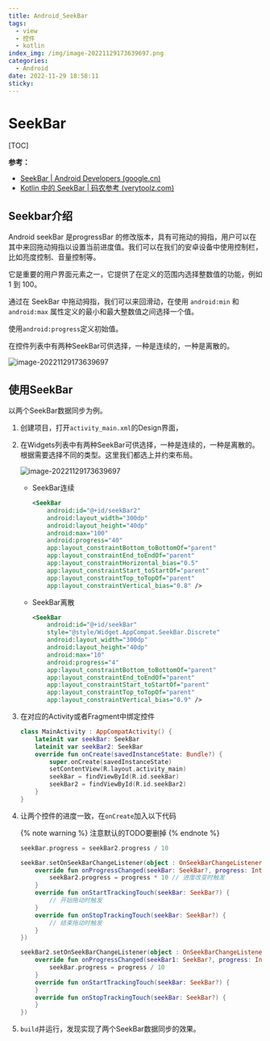 ```yaml
---
title: Android_SeekBar
tags:
  - view
  - 控件
  - kotlin
index_img: /img/image-20221129173639697.png
categories:
  - Android
date: 2022-11-29 18:58:11
sticky:
---
```


# SeekBar

[TOC]

**参考：**

- [SeekBar  | Android Developers (google.cn)](https://developer.android.google.cn/reference/kotlin/android/widget/SeekBar?hl=en)
- [Kotlin 中的 SeekBar | 码农参考 (verytoolz.com)](https://verytoolz.com/blog/cf7594a53a/#:~:text=SeekBar)

## Seekbar介绍

Android seekBar 是progressBar 的修改版本，具有可拖动的拇指，用户可以在其中来回拖动拇指以设置当前进度值。我们可以在我们的安卓设备中使用控制栏，比如亮度控制、音量控制等。

它是重要的用户界面元素之一，它提供了在定义的范围内选择整数值的功能，例如 1 到 100。

通过在 SeekBar 中拖动拇指，我们可以来回滑动，在使用 `android:min` 和 `android:max` 属性定义的最小和最大整数值之间选择一个值。

使用`android:progress`定义初始值。

在控件列表中有两种SeekBar可供选择，一种是连续的，一种是离散的。

![image-20221129173639697](./img/image-20221129173639697.png)

## 使用SeekBar

以两个SeekBar数据同步为例。

1. 创建项目，打开`activity_main.xml`的Design界面，

2. 在Widgets列表中有两种SeekBar可供选择，一种是连续的，一种是离散的。根据需要选择不同的类型。这里我们都选上并约束布局。

   ![image-20221129173639697](./img/image-20221129173639697.png)

   - SeekBar连续

     ```xml
     <SeekBar
         android:id="@+id/seekBar2"
         android:layout_width="300dp"
         android:layout_height="40dp"
         android:max="100"
         android:progress="40"
         app:layout_constraintBottom_toBottomOf="parent"
         app:layout_constraintEnd_toEndOf="parent"
         app:layout_constraintHorizontal_bias="0.5"
         app:layout_constraintStart_toStartOf="parent"
         app:layout_constraintTop_toTopOf="parent"
         app:layout_constraintVertical_bias="0.8" />
     ```

   - SeekBar离散

     ```xml
     <SeekBar
         android:id="@+id/seekBar"
         style="@style/Widget.AppCompat.SeekBar.Discrete"
         android:layout_width="300dp"
         android:layout_height="40dp"
         android:max="10"
         android:progress="4"
         app:layout_constraintBottom_toBottomOf="parent"
         app:layout_constraintEnd_toEndOf="parent"
         app:layout_constraintStart_toStartOf="parent"
         app:layout_constraintTop_toTopOf="parent"
         app:layout_constraintVertical_bias="0.9" />
     ```

3. 在对应的Activity或者Fragment中绑定控件

   ```kotlin
   class MainActivity : AppCompatActivity() {
       lateinit var seekBar: SeekBar
       lateinit var seekBar2: SeekBar
       override fun onCreate(savedInstanceState: Bundle?) {
           super.onCreate(savedInstanceState)
           setContentView(R.layout.activity_main)
           seekBar = findViewById(R.id.seekBar)
           seekBar2 = findViewById(R.id.seekBar2)
       }
   }
   ```

4. 让两个控件的进度一致，在`onCreate`加入以下代码


   {% note warning %}
   注意默认的TODO要删掉
   {% endnote %}

   ```kotlin
   seekBar.progress = seekBar2.progress / 10
   
   seekBar.setOnSeekBarChangeListener(object : OnSeekBarChangeListener {
       override fun onProgressChanged(seekBar: SeekBar?, progress: Int, fromUser: Boolean) {
           seekBar2.progress = progress * 10 // 进度改变时触发
       }
       override fun onStartTrackingTouch(seekBar: SeekBar?) {
           // 开始拖动时触发
       }
       override fun onStopTrackingTouch(seekBar: SeekBar?) {
           // 结束拖动时触发
       }
   })
   
   seekBar2.setOnSeekBarChangeListener(object : OnSeekBarChangeListener {
       override fun onProgressChanged(seekBar1: SeekBar?, progress: Int, fromUser: Boolean) {
           seekBar.progress = progress / 10
       }
       override fun onStartTrackingTouch(seekBar: SeekBar?) {
       }
       override fun onStopTrackingTouch(seekBar: SeekBar?) {
       }
   })
   ```

5. `build`并运行，发现实现了两个SeekBar数据同步的效果。


